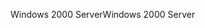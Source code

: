 <span data-ttu-id="d4c1b-101">Windows 2000 Server</span><span class="sxs-lookup"><span data-stu-id="d4c1b-101">Windows 2000 Server</span></span>